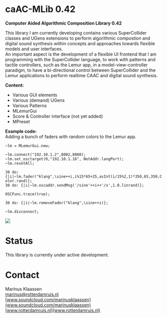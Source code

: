 caAC-MLib 0.42
===========
**Computer Aided Algorithmic Composition Library 0.42**

 
This library I am currently developing contains various SuperCollider classes and UGens extensions to perform algorithmic compostion and digital sound synthesis within concepts and approaches towards flexible models and user interfaces.   
An important aspect is the development of a flexible UI frontend that I am programming with the SuperCollider language, to work with patterns and tactile controllers, such as the Lemur app, in a model-view-controller paradigm, to have a bi-directional control between SuperCollider and the Lemur applications to perform realtime CAAC and digital sound synthesis.    


**Content:**
 
- Various GUI elements  
- Various (demand) UGens  
- Various Patterns   
- MLemurGui  
- Score & Controller interface (not yet added) 
- MPreset  

**Example code:**  
Adding a bunch of faders with random colors to the Lemur app. 
 
`~lm = MLemurGui.new;`  

`~lm.connect("192.10.1.2",8002,8000);`    
`~lm.set_osctarget(0,"192.10.1.16", NetAddr.langPort);`    
`~lm.resetAll;`    
  
`30 do: {|i|~lm.fader("klang",\sine++i,i%15*65+25,asInt(i/15%2,1)*350,65,350,Color.rand)};`  
`30 do: {|i|~lm.oscaddr.sendMsg('/sine'++i++'/x',1.0.linrand)};` 
 
`OSCFunc.trace(true);`   

`30 do: {|i|~lm.removeFader("klang",\sine++i)};`  

`~lm.disconnect;`  


![](https://raw.github.com/marinusklaassen/caAC-MLib/caAC-MLib-master/Lemur/HelpSource/Classes/lpict.png)


Status
======
This library is currently under active development. 



Contact
=======

Marinus Klaassen  
marinus@rotterdamruis.nl  
[www.soundcloud.com/marinusklaassen](www.soundcloud.com/marinusklaassen)  
[www.rotterdamruis.nl](www.rotterdamruis.nl)



